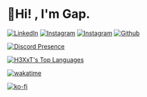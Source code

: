 <!-- <div align="center"> <img src="https://discord.c99.nl/widget/theme-1/485418798975811594.png"> </div>
<hr> -->

# <b>👋Hi! , I'm Gap.</b>

<p>
  <a href="https://www.linkedin.com/in/supakornieamgomol/"><img alt="LinkedIn" src="https://img.shields.io/badge/LinkedIn-0077B5?style=for-the-badge&logo=linkedin&logoColor=white" /></a>
  <a href="https://www.instagram.com/supakornigm/"><img alt="Instagram" src="https://img.shields.io/badge/Instagram-E4405F?style=for-the-badge&logo=instagram&logoColor=white" /></a>
  <a href="https://www.facebook.com/spkngap/"><img alt="Instagram" src="https://img.shields.io/badge/facebook-%231877F2.svg?&style=for-the-badge&logo=facebook&logoColor=white" /></a>
  <a href="https://github.com/H3XxT"><img alt="Github" src="https://img.shields.io/badge/GitHub-100000?style=for-the-badge&logo=github&logoColor=white" /></a>

</p>

<!-- My name is GAP , I'm17 years old , From **[Thailand](https://en.wikipedia.org/wiki/Thailand)** ,
I'm studying at **[Debsirin School (ENG-JP)](https://www.debsirin.ac.th)** -->

<!-- [<p align="center">![Spotify](https://novatorem-brown-theta.vercel.app/api/spotify/?background_color=282C34&border_color=none)](https://open.spotify.com/user/314ljfgc3h2e3vrqtbm3tq35t5zq) -->

[<p align="left">![Discord Presence](https://lanyard.cnrad.dev/api/485418798975811594)](https://discord.com/users/485418798975811594)

<p align="left">
    <a href="https://github.com/H3X-T/github-readme-stats"><img alt="H3XxT's Top Languages" src="https://github-readme-stats.vercel.app/api/top-langs/?username=H3XxT&langs_count=10&hide=jupyter notebook&layout=compact&theme=dracula&hide_border=true&custom_title=Languages"/>
    </a>
</p>

[<p align="left">![wakatime](https://wakatime.com/badge/user/b7ac4332-4784-4ad9-a872-febcac6558b4.svg)](https://wakatime.com/@b7ac4332-4784-4ad9-a872-febcac6558b4)

[<p align="left">![ko-fi](https://ko-fi.com/img/githubbutton_sm.svg)](https://ko-fi.com/L4L6ARTNW)
